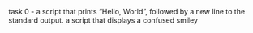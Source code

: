 task 0 - a script that prints “Hello, World”, followed by a new line to the standard output.
a script that displays a confused smiley
